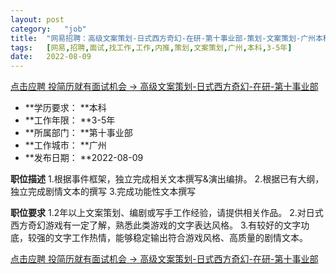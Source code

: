 ```yaml
---
layout:	post
category:	"job"
title:	"网易招聘：高级文案策划-日式西方奇幻-在研-第十事业部-策划-文案策划-广州本科3-5年"
tags:	[网易,招聘,面试,找工作,工作,内推,策划,文案策划,广州,本科,3-5年]
date:	2022-08-09
---
```


[点击应聘 投简历就有面试机会 -> 高级文案策划-日式西方奇幻-在研-第十事业部](http://mobile.bole.netease.com/bole/boleDetail?id=41076&employeeId=346f03c3cda5f04c&key=all)



- **学历要求： **本科
- **工作年限： **3-5年
- **所属部门： **第十事业部
- **工作城市： **广州
- **发布日期： **2022-08-09



**职位描述**
1.根据事件框架，独立完成相关文本撰写&amp;演出编排。
2.根据已有大纲，独立完成剧情文本的撰写
3.完成功能性文本撰写




**职位要求**
1.2年以上文案策划、编剧或写手工作经验，请提供相关作品。
2.对日式西方奇幻游戏有一定了解，熟悉此类游戏的文字表达风格。
3.有较好的文字功底，较强的文字工作热情，能够稳定输出符合游戏风格、高质量的剧情文本。



[点击应聘 投简历就有面试机会 -> 高级文案策划-日式西方奇幻-在研-第十事业部](http://mobile.bole.netease.com/bole/boleDetail?id=41076&employeeId=346f03c3cda5f04c&key=all)